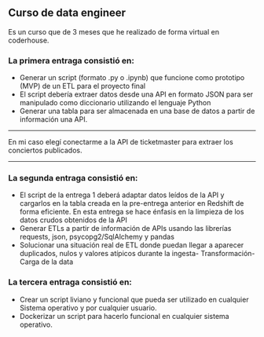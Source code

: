 ## Curso de data engineer
Es un curso que de 3 meses que he realizado de forma virtual en coderhouse.

### La primera entraga consistió en:
- Generar un script (formato .py o .ipynb) que funcione como prototipo (MVP) de un ETL para el proyecto final
- El script debería extraer datos desde una API en formato JSON para ser manipulado como diccionario utilizando el lenguaje Python
- Generar una tabla para ser almacenada en una base de datos a partir de información una API.

********
En mi caso elegí conectarme a la API de ticketmaster para extraer los conciertos publicados. 
********

### La segunda entraga consistió en:
- El script de la entrega 1 deberá adaptar datos leídos de la API y cargarlos en la tabla creada en la pre-entrega anterior en Redshift de forma eficiente. En esta entrega se hace énfasis en la limpieza de los datos crudos obtenidos de la API
- Generar ETLs a partir de información de APIs usando las librerías requests, json, psycopg2/SqlAlchemy y pandas
- Solucionar una situación real de ETL donde puedan llegar a aparecer duplicados, nulos y valores atípicos durante la ingesta- Transformación- Carga de la data

### La tercera entraga consistió en:
- Crear un script liviano y funcional que pueda ser utilizado en cualquier Sistema operativo y por cualquier usuario. 
- Dockerizar un script para hacerlo funcional en cualquier sistema operativo. 

